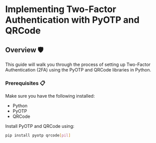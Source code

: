# Implementing Two-Factor Authentication with PyOTP and QRCode

## Overview 🛡️

This guide will walk you through the process of setting up Two-Factor Authentication (2FA) using the PyOTP and QRCode libraries in Python.

### Prerequisites 📋

Make sure you have the following installed:

- Python
- PyOTP
- QRCode

Install PyOTP and QRCode using:

```bash
pip install pyotp qrcode[pil]
